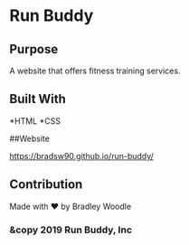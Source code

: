 # Run Buddy

## Purpose

A website that offers fitness training services.

## Built With

*HTML
*CSS

##Website

https://bradsw90.github.io/run-buddy/

## Contribution

Made with ❤️ by Bradley Woodle


### &copy 2019 Run Buddy, Inc
